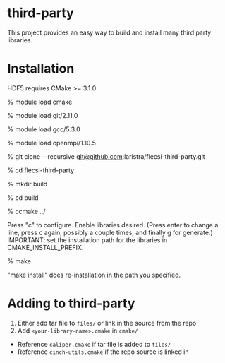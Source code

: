 # third-party

This project provides an easy way to build and install many third party
libraries.

# Installation

HDF5 requires CMake >= 3.1.0

% module load cmake

% module load git/2.11.0

% module load gcc/5.3.0

% module load openmpi/1.10.5

% git clone --recursive git@github.com:laristra/flecsi-third-party.git

% cd flecsi-third-party

% mkdir build

% cd build

% ccmake ../

Press "c" to configure. Enable libraries desired. (Press enter to change
a line, press c again, possibly a couple times, and finally g for generate.)
IMPORTANT: set the installation path for the libraries in CMAKE_INSTALL_PREFIX.

% make

"make install" does re-installation in the path you specified.

# Adding to third-party

1. Either add tar file to `files/` or link in the source from the repo
2. Add `<your-library-name>.cmake` in `cmake/`
  - Reference `caliper.cmake` if tar file is added to `files/`
  - Reference `cinch-utils.cmake` if the repo source is linked in
